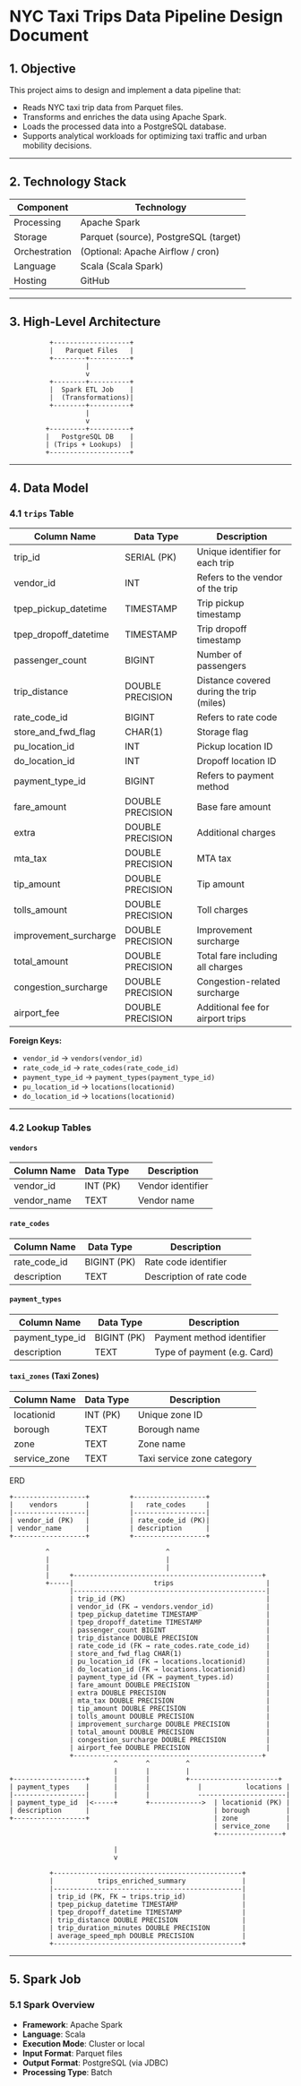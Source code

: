 # NYC Taxi Trips Data Pipeline Design Document

## 1. Objective

This project aims to design and implement a data pipeline that:
- Reads NYC taxi trip data from Parquet files.
- Transforms and enriches the data using Apache Spark.
- Loads the processed data into a PostgreSQL database.
- Supports analytical workloads for optimizing taxi traffic and urban mobility decisions.

---

## 2. Technology Stack

| Component     | Technology                            |
|---------------|---------------------------------------|
| Processing    | Apache Spark                          |
| Storage       | Parquet (source), PostgreSQL (target) |
| Orchestration | (Optional: Apache Airflow / cron)     |
| Language      | Scala (Scala Spark)                   |
| Hosting       | GitHub                                |

---

## 3. High-Level Architecture

```text
          +-------------------+
          |   Parquet Files   |
          +--------+----------+
                   |
                   v
          +--------+----------+
          |  Spark ETL Job    |
          |  (Transformations)|
          +--------+----------+
                   |
                   v
         +---------+----------+
         |   PostgreSQL DB    |
         | (Trips + Lookups)  |
         +--------------------+
```
---
## 4. Data Model

### 4.1 `trips` Table

| Column Name             | Data Type         | Description                              |
|-------------------------|-------------------|------------------------------------------|
| trip_id                 | SERIAL (PK)       | Unique identifier for each trip          |
| vendor_id               | INT               | Refers to the vendor of the trip         |
| tpep_pickup_datetime    | TIMESTAMP         | Trip pickup timestamp                    |
| tpep_dropoff_datetime   | TIMESTAMP         | Trip dropoff timestamp                   |
| passenger_count         | BIGINT            | Number of passengers                     |
| trip_distance           | DOUBLE PRECISION  | Distance covered during the trip (miles)|
| rate_code_id            | BIGINT            | Refers to rate code                      |
| store_and_fwd_flag      | CHAR(1)           | Storage flag                             |
| pu_location_id          | INT               | Pickup location ID                       |
| do_location_id          | INT               | Dropoff location ID                      |
| payment_type_id         | BIGINT            | Refers to payment method                 |
| fare_amount             | DOUBLE PRECISION  | Base fare amount                         |
| extra                   | DOUBLE PRECISION  | Additional charges                       |
| mta_tax                 | DOUBLE PRECISION  | MTA tax                                  |
| tip_amount              | DOUBLE PRECISION  | Tip amount                               |
| tolls_amount            | DOUBLE PRECISION  | Toll charges                             |
| improvement_surcharge   | DOUBLE PRECISION  | Improvement surcharge                    |
| total_amount            | DOUBLE PRECISION  | Total fare including all charges         |
| congestion_surcharge    | DOUBLE PRECISION  | Congestion-related surcharge             |
| airport_fee             | DOUBLE PRECISION  | Additional fee for airport trips         |

**Foreign Keys:**
- `vendor_id` → `vendors(vendor_id)`
- `rate_code_id` → `rate_codes(rate_code_id)`
- `payment_type_id` → `payment_types(payment_type_id)`
- `pu_location_id` → `locations(locationid)`
- `do_location_id` → `locations(locationid)`

---

### 4.2 Lookup Tables

#### `vendors`

| Column Name | Data Type | Description       |
|-------------|-----------|-------------------|
| vendor_id   | INT (PK)  | Vendor identifier |
| vendor_name | TEXT      | Vendor name       |

#### `rate_codes`

| Column Name  | Data Type | Description                  |
|--------------|-----------|------------------------------|
| rate_code_id | BIGINT (PK)| Rate code identifier        |
| description  | TEXT      | Description of rate code     |

#### `payment_types`

| Column Name     | Data Type | Description                |
|-----------------|-----------|----------------------------|
| payment_type_id | BIGINT (PK)| Payment method identifier |
| description     | TEXT      | Type of payment (e.g. Card)|

#### `taxi_zones` (Taxi Zones)

| Column Name  | Data Type | Description               |
|--------------|-----------|---------------------------|
| locationid   | INT (PK)  | Unique zone ID            |
| borough      | TEXT      | Borough name              |
| zone         | TEXT      | Zone name                 |
| service_zone | TEXT      | Taxi service zone category|

ERD

```text
+------------------+          +------------------+
|    vendors       |          |   rate_codes     |
|------------------|          |------------------|
| vendor_id (PK)   |          | rate_code_id (PK)|
| vendor_name      |          | description      |
+------------------+          +------------------+

         ^                             ^
         |                             |
         |                             |
         |     +-----------------------------------------------+
         +-----|                    trips                       |
               |------------------------------------------------|
               | trip_id (PK)                                   |
               | vendor_id (FK → vendors.vendor_id)             |
               | tpep_pickup_datetime TIMESTAMP                 |
               | tpep_dropoff_datetime TIMESTAMP                |
               | passenger_count BIGINT                         |
               | trip_distance DOUBLE PRECISION                 |
               | rate_code_id (FK → rate_codes.rate_code_id)    |
               | store_and_fwd_flag CHAR(1)                     |
               | pu_location_id (FK → locations.locationid)     |
               | do_location_id (FK → locations.locationid)     |
               | payment_type_id (FK → payment_types.id)        |
               | fare_amount DOUBLE PRECISION                   |
               | extra DOUBLE PRECISION                         |
               | mta_tax DOUBLE PRECISION                       |
               | tip_amount DOUBLE PRECISION                    |
               | tolls_amount DOUBLE PRECISION                  |
               | improvement_surcharge DOUBLE PRECISION         |
               | total_amount DOUBLE PRECISION                  |
               | congestion_surcharge DOUBLE PRECISION          |
               | airport_fee DOUBLE PRECISION                   |
               +-----------------------------------------------+
                          ^       ^         ^
                          |       |         |
+------------------+      |       |         +----------------------+
| payment_types    |      |       |            |           locations |
|------------------|      |       |            ----------------------|
| payment_type_id  |<-----+       +------------->  | locationid (PK) |
| description      |                               | borough         |
+------------------+                               | zone            |
                                                   | service_zone    |
                                                   +----------------+

                          |
                          v

          +-----------------------------------------------+
          |           trips_enriched_summary              |
          |-----------------------------------------------|
          | trip_id (PK, FK → trips.trip_id)              |
          | tpep_pickup_datetime TIMESTAMP                |
          | tpep_dropoff_datetime TIMESTAMP               |
          | trip_distance DOUBLE PRECISION                |
          | trip_duration_minutes DOUBLE PRECISION        |
          | average_speed_mph DOUBLE PRECISION            |
          +-----------------------------------------------+

```

---

## 5. Spark Job

### 5.1 Spark Overview

- **Framework**: Apache Spark
- **Language**: Scala
- **Execution Mode**: Cluster or local
- **Input Format**: Parquet files
- **Output Format**: PostgreSQL (via JDBC)
- **Processing Type**: Batch